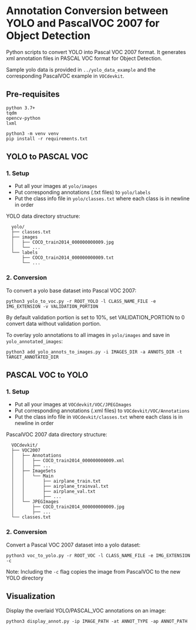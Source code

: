 # Annotation Conversion between YOLO and PascalVOC 2007 for Object Detection

Python scripts to convert YOLO into Pascal VOC 2007 format. It generates xml annotation files in PASCAL VOC format for Object Detection.

Sample yolo data is provided in `../yolo_data_example` and the corresponding PascalVOC example in `VOCdevkit`.

## Pre-requisites

    python 3.7+
    tqdm
    opencv-python
    lxml

```shell
python3 -m venv venv
pip install -r requirements.txt
```

## YOLO to PASCAL VOC

### 1. Setup

- Put all your images at `yolo/images`
- Put corresponding annotations (.txt files) to `yolo/labels`
- Put the class info file in `yolo/classes.txt` where each class is in newline in order

YOLO data directory structure:

      yolo/
      ├── classes.txt
      ├── images
      │   ├── COCO_train2014_000000000009.jpg
      │   └── ...
      └── labels
          ├── COCO_train2014_000000000009.txt
          └── ...

### 2. Conversion

To convert a yolo base dataset into Pascal VOC 2007:

```shell
python3 yolo_to_voc.py -r ROOT_YOLO -l CLASS_NAME_FILE -e IMG_EXTENSION -v VALIDATION_PORTION
```

By default validation portion is set to 10%, set VALIDATION_PORTION to 0 convert data without validation portion.

To overlay yolo annotations to all images in `yolo/images` and save in `yolo_annotated_images`:

```shell
python3 add_yolo_annots_to_images.py -i IMAGES_DIR -a ANNOTS_DIR -t TARGET_ANNOTATED_DIR
```

## PASCAL VOC to YOLO

### 1. Setup

- Put all your images at `VOCdevkit/VOC/JPEGImages`
- Put corresponding annotations (.xml files) to `VOCdevkit/VOC/Annotations`
- Put the class info file in `VOCdevkit/classes.txt` where each class is in newline in order

PascalVOC 2007 data directory structure:

      VOCdevkit/
      ├── VOC2007
      │   ├── Annotations
      │   │   ├── COCO_train2014_000000000009.xml
      │   │   ├── ...
      │   ├── ImageSets
      │   │   └── Main
      │   │       ├── airplane_train.txt
      │   │       ├── airplane_trainval.txt
      │   │       ├── airplane_val.txt
      │   │       ├── ...
      │   └── JPEGImages
      │       ├── COCO_train2014_000000000009.jpg
      │       ├── ...
      └── classes.txt

### 2. Conversion

Convert a Pascal VOC 2007 dataset into a yolo dataset:

```shell
python3 voc_to_yolo.py -r ROOT_VOC -l CLASS_NAME_FILE -e IMG_EXTENSION -c
```

Note: Including the `-c` flag copies the image from PascalVOC to the new YOLO directory

## Visualization

Display the overlaid YOLO/PASCAL_VOC annotations on an image:

```shell
python3 display_annot.py -ip IMAGE_PATH -at ANNOT_TYPE -ap ANNOT_PATH
```
